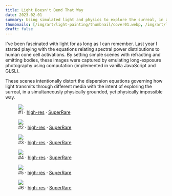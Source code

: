 ```yaml
---
title: Light Doesn't Bend That Way
date: 2023-02-01
summary: Using simulated light and physics to explore the surreal, in a way only possible with a computer.
thumbnails: [/img/art/light-painting/thumbnail/cover01.webp, /img/art/light-painting/thumbnail/cover02.webp]
draft: false
---
```


I've been fascinated with light for as long as I can remember. Last year I
started playing with the equations relating spectral power distributions to
human cone cell activations. By setting simple scenes with refracting and
emitting bodies, these images were captured by emulating long-exposure
photography using computation (implemented in vanilla JavaScript and GLSL).

These scenes intentionally distort the dispersion equations governing how light
transmits through different media with the intent of exploring the surreal, in
a simultaneously physically grounded, yet physically impossible way.

<div class="absolute padded">
<figure class="wide">
  <img src="/img/art/light-painting/high-res/light-doesnt-bend-that-way-01.webp">
  <figcaption>#1 · <a href="/img/art/light-painting/high-res/light-doesnt-bend-that-way-01.png">high-res</a> · <a href="https://superrare.com/0x188c53b4c71292236827889c9117e627d23eb085/light-doesn't-bend-that-way-1-1">SuperRare</a>
  </figcaption>
</figure>

<figure class="wide">
  <img src="/img/art/light-painting/high-res/light-doesnt-bend-that-way-02.webp">
  <figcaption>#2 · <a href="/img/art/light-painting/high-res/light-doesnt-bend-that-way-02.png">high-res</a> · <a href="https://superrare.com/0x188c53b4c71292236827889c9117e627d23eb085/light-doesn't-bend-that-way-2-2">SuperRare</a>
  </figcaption>
</figure>

<figure class="wide">
  <img src="/img/art/light-painting/high-res/light-doesnt-bend-that-way-03.webp">
  <figcaption>#3 · <a href="/img/art/light-painting/high-res/light-doesnt-bend-that-way-03.png">high-res</a> · <a href="https://superrare.com/0x188c53b4c71292236827889c9117e627d23eb085/light-doesn't-bend-that-way-3-3">SuperRare</a>
  </figcaption>
</figure>

<figure class="wide">
  <img src="/img/art/light-painting/high-res/light-doesnt-bend-that-way-04.webp">
  <figcaption>#4 · <a href="/img/art/light-painting/high-res/light-doesnt-bend-that-way-04.png">high-res</a> · <a href="https://superrare.com/0x188c53b4c71292236827889c9117e627d23eb085/light-doesn't-bend-that-way-4-4">SuperRare</a>
  </figcaption>
</figure>

<figure class="wide">
  <img src="/img/art/light-painting/high-res/light-doesnt-bend-that-way-05.webp">
  <figcaption>#5 · <a href="/img/art/light-painting/high-res/light-doesnt-bend-that-way-05.png">high-res</a> · <a href="https://superrare.com/0x188c53b4c71292236827889c9117e627d23eb085/light-doesn't-bend-that-way-5-5">SuperRare</a>
  </figcaption>
</figure>

<figure class="wide">
  <img src="/img/art/light-painting/high-res/light-doesnt-bend-that-way-06.webp">
  <figcaption>#6 · <a href="/img/art/light-painting/high-res/light-doesnt-bend-that-way-06.png">high-res</a> · <a href="https://superrare.com/0x188c53b4c71292236827889c9117e627d23eb085/light-doesn't-bend-that-way-6-6">SuperRare</a>
  </figcaption>
</figure>

</div>
